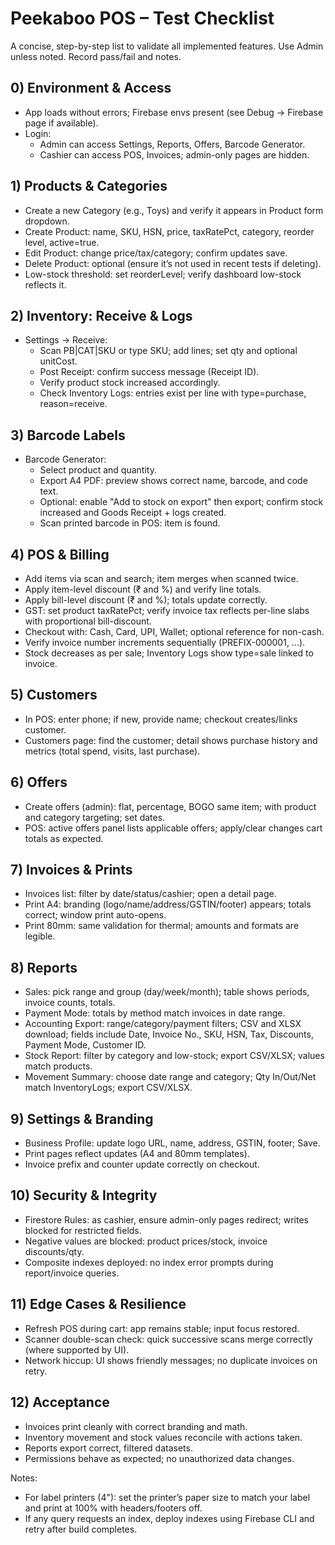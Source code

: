 # Peekaboo POS – Test Checklist

A concise, step-by-step list to validate all implemented features. Use Admin unless noted. Record pass/fail and notes.

## 0) Environment & Access
- App loads without errors; Firebase envs present (see Debug → Firebase page if available).
- Login:
  - Admin can access Settings, Reports, Offers, Barcode Generator.
  - Cashier can access POS, Invoices; admin-only pages are hidden.

## 1) Products & Categories
- Create a new Category (e.g., Toys) and verify it appears in Product form dropdown.
- Create Product: name, SKU, HSN, price, taxRatePct, category, reorder level, active=true.
- Edit Product: change price/tax/category; confirm updates save.
- Delete Product: optional (ensure it’s not used in recent tests if deleting).
- Low-stock threshold: set reorderLevel; verify dashboard low-stock reflects it.

## 2) Inventory: Receive & Logs
- Settings → Receive:
  - Scan PB|CAT|SKU or type SKU; add lines; set qty and optional unitCost.
  - Post Receipt: confirm success message (Receipt ID).
  - Verify product stock increased accordingly.
  - Check Inventory Logs: entries exist per line with type=purchase, reason=receive.

## 3) Barcode Labels
- Barcode Generator:
  - Select product and quantity.
  - Export A4 PDF: preview shows correct name, barcode, and code text.
  - Optional: enable "Add to stock on export" then export; confirm stock increased and Goods Receipt + logs created.
  - Scan printed barcode in POS: item is found.

## 4) POS & Billing
- Add items via scan and search; item merges when scanned twice.
- Apply item-level discount (₹ and %) and verify line totals.
- Apply bill-level discount (₹ and %); totals update correctly.
- GST: set product taxRatePct; verify invoice tax reflects per-line slabs with proportional bill-discount.
- Checkout with: Cash, Card, UPI, Wallet; optional reference for non-cash.
- Verify invoice number increments sequentially (PREFIX-000001, ...).
- Stock decreases as per sale; Inventory Logs show type=sale linked to invoice.

## 5) Customers
- In POS: enter phone; if new, provide name; checkout creates/links customer.
- Customers page: find the customer; detail shows purchase history and metrics (total spend, visits, last purchase).

## 6) Offers
- Create offers (admin): flat, percentage, BOGO same item; with product and category targeting; set dates.
- POS: active offers panel lists applicable offers; apply/clear changes cart totals as expected.

## 7) Invoices & Prints
- Invoices list: filter by date/status/cashier; open a detail page.
- Print A4: branding (logo/name/address/GSTIN/footer) appears; totals correct; window print auto-opens.
- Print 80mm: same validation for thermal; amounts and formats are legible.

## 8) Reports
- Sales: pick range and group (day/week/month); table shows periods, invoice counts, totals.
- Payment Mode: totals by method match invoices in date range.
- Accounting Export: range/category/payment filters; CSV and XLSX download; fields include Date, Invoice No., SKU, HSN, Tax, Discounts, Payment Mode, Customer ID.
- Stock Report: filter by category and low-stock; export CSV/XLSX; values match products.
- Movement Summary: choose date range and category; Qty In/Out/Net match InventoryLogs; export CSV/XLSX.

## 9) Settings & Branding
- Business Profile: update logo URL, name, address, GSTIN, footer; Save.
- Print pages reflect updates (A4 and 80mm templates).
- Invoice prefix and counter update correctly on checkout.

## 10) Security & Integrity
- Firestore Rules: as cashier, ensure admin-only pages redirect; writes blocked for restricted fields.
- Negative values are blocked: product prices/stock, invoice discounts/qty.
- Composite indexes deployed: no index error prompts during report/invoice queries.

## 11) Edge Cases & Resilience
- Refresh POS during cart: app remains stable; input focus restored.
- Scanner double-scan check: quick successive scans merge correctly (where supported by UI).
- Network hiccup: UI shows friendly messages; no duplicate invoices on retry.

## 12) Acceptance
- Invoices print cleanly with correct branding and math.
- Inventory movement and stock values reconcile with actions taken.
- Reports export correct, filtered datasets.
- Permissions behave as expected; no unauthorized data changes.

Notes:
- For label printers (4"): set the printer’s paper size to match your label and print at 100% with headers/footers off.
- If any query requests an index, deploy indexes using Firebase CLI and retry after build completes.
